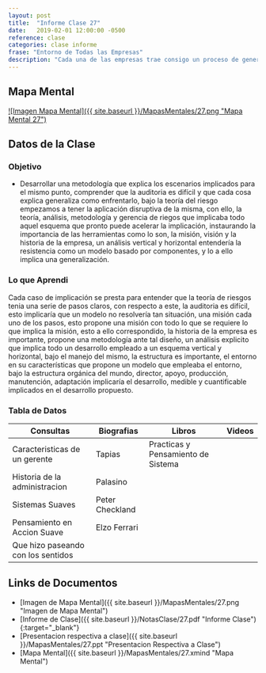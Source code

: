 ```yaml
---
layout: post
title:  "Informe Clase 27"
date:   2019-02-01 12:00:00 -0500
reference: clase
categories: clase informe
frase: "Entorno de Todas las Empresas"
description: "Cada una de las empresas trae consigo un proceso de generacion de conocimiento y vistazo de inspeccion."
---
```


## Mapa Mental
<a href="{{ site.baseurl }}/MapasMentales/27.png">![Imagen Mapa Mental]({{ site.baseurl }}/MapasMentales/27.png "Mapa Mental 27")</a>

## Datos de la Clase
### Objetivo
- Desarrollar una metodología que explica los escenarios implicados para el mismo punto, comprender que la auditoria es difícil y que cada cosa explica generaliza como enfrentarlo, bajo la teoría del riesgo empezamos a tener la aplicación disruptiva de la misma, con ello, la teoría, análisis, metodología y gerencia de riegos que implicaba todo aquel esquema que pronto puede acelerar la implicación, instaurando la importancia de las herramientas como lo son, la misión, visión y la historia de la empresa, un análisis vertical y horizontal entendería la resistencia como un modelo basado por componentes, y lo a ello implica una generalización.

### Lo que Aprendi
Cada caso de implicación se presta para entender que la teoría de riesgos tenia una serie de pasos claros, con respecto a este, la auditoria es difícil, esto implicaría que un modelo no resolvería tan situación, una misión cada uno de los pasos, esto propone una misión con todo lo que se requiere lo que implica la misión, esto a ello correspondido, la historia de la empresa es importante, propone una metodología ante tal diseño, un análisis explicito que implica todo un desarrollo empleado a un esquema vertical y horizontal, bajo el manejo del mismo, la estructura es importante, el entorno en su características que propone un modelo que empleaba el entorno, bajo la estructura orgánica del mundo, director, apoyo, producción, manutención, adaptación implicaría el desarrollo, medible y cuantificable implicados en el desarrollo propuesto.

### Tabla de Datos

| Consultas                          | Biografias      | Libros                             | Videos |
| ---------                          | ----------      | ------                             | ------ |
| Caracteristicas de un gerente      | Tapias          | Practicas y Pensamiento de Sistema |        |
| Historia de la administracion      | Palasino        |                                    |        |
| Sistemas Suaves                    | Peter Checkland |                                    |        |
| Pensamiento en Accion Suave        | Elzo Ferrari    |                                    |        |
| Que hizo paseando con los sentidos |                 |                                    |        |


## Links de Documentos
- [Imagen de Mapa Mental]({{ site.baseurl }}/MapasMentales/27.png "Imagen de Mapa Mental")
- [Informe de Clase]({{ site.baseurl }}/NotasClase/27.pdf "Informe Clase"){:target="_blank"}
- [Presentacion respectiva a clase]({{ site.baseurl }}/MapasMentales/27.ppt "Presentacion Respectiva a Clase")
- [Mapa Mental]({{ site.baseurl }}/MapasMentales/27.xmind "Mapa Mental")

